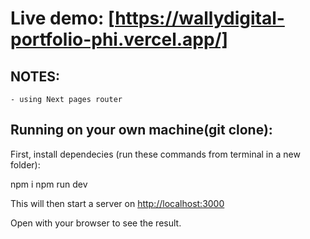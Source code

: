 # Live demo: [https://wallydigital-portfolio-phi.vercel.app/]

## NOTES:

    - using Next pages router

## Running on your own machine(git clone):

First, install dependecies (run these commands from terminal in a new folder):

npm i
npm run dev

This will then start a server on [http://localhost:3000](http://localhost:3000)

Open with your browser to see the result.
